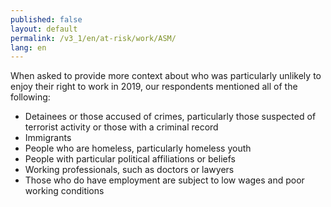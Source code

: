 ```yaml
---
published: false
layout: default
permalink: /v3_1/en/at-risk/work/ASM/
lang: en
---
```

When asked to provide more context about who was particularly unlikely to enjoy their right to work in 2019, our respondents mentioned all of the following:

-	Detainees or those accused of crimes, particularly those suspected of terrorist activity or those with a criminal record
-	Immigrants
-	People who are homeless, particularly homeless youth
-	People with particular political affiliations or beliefs 
-	Working professionals, such as doctors or lawyers
-	Those who do have employment are subject to low wages and poor working conditions


